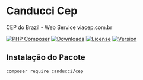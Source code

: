 # Canducci Cep

CEP do Brazil - Web Service viacep.com.br

[![PHP Composer](https://github.com/netdragoon/canduccicep/workflows/PHP%20Composer/badge.svg)](https://packagist.org/packages/canducci/cep)
[![Downloads](https://img.shields.io/packagist/dt/canducci/cep.svg?style=flat)](https://packagist.org/packages/canducci/cep)
[![License](https://img.shields.io/packagist/l/canducci/cep.svg)](https://packagist.org/packages/canducci/cep)
[![Version](https://img.shields.io/packagist/v/canducci/cep.svg?label=version)](https://packagist.org/packages/canducci/cep)

## Instalação do Pacote

```sh
composer require canducci/cep
```
